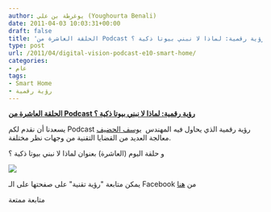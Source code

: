 ```yaml
---
author: يوغرطة بن علي (Youghourta Benali)
date: 2011-04-03 10:03:31+00:00
draft: false
title: 'الحلقة العاشرة من Podcast رؤية رقمية: لماذا لا نبني بيوتا ذكية ؟ '
type: post
url: /2011/04/digital-vision-podcast-e10-smart-home/
categories:
- عام
tags:
- Smart Home
- رؤية رقمية
---
```


[**الحلقة العاشرة من Podcast رؤية رقمية: لماذا لا نبني بيوتا ذكية ؟**](http://www.it-scoop.com/2011/04/digital-vision-podcast-e10-smart-home)


يسعدنا أن نقدم لكم Podcast رؤية رقمية الذي يحاول فيه المهندس  [يوسف الحضيف](https://twitter.com/yhodaif) معالجة العديد من القضايا التقنية من وجهات نظر مختلفة.

و حلقة اليوم (العاشرة) بعنوان لماذا لا نبني بيوتا ذكية ؟

[![](http://www.it-scoop.com/wp-content/uploads/2011/04/SmartHome.jpg)
](http://www.it-scoop.com/2011/04/digital-vision-podcast-e10-smart-home)

يمكن متابعة "رؤية تقنية" على صفحتها على الـ Facebook من [هنا](http://www.facebook.com/Arab.Digital.Vision)



متابعة ممتعة


